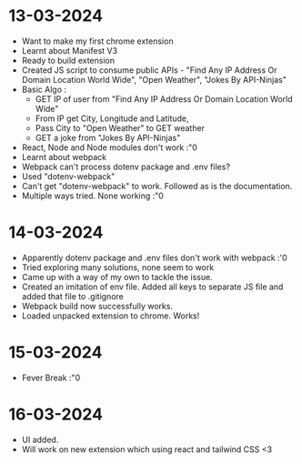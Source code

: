# 13-03-2024
- Want to make my first chrome extension
- Learnt about Manifest V3
- Ready to build extension
- Created JS script to consume public APIs - "Find Any IP Address Or Domain Location World Wide", "Open Weather", "Jokes By API-Ninjas"
- Basic Algo : 
    - GET IP of user from "Find Any IP Address Or Domain Location World Wide"
    - From IP get City, Longitude and Latitude,
    - Pass City to "Open Weather" to GET weather
    - GET a joke from "Jokes By API-Ninjas"
- React, Node and Node modules don't work :"0
- Learnt about webpack
- Webpack can't process dotenv package and .env files?
- Used "dotenv-webpack"
- Can't get "dotenv-webpack" to work. Followed as is the documentation.
- Multiple ways tried. None working :"0


# 14-03-2024
- Apparently dotenv package and .env files don't work with webpack :'0
- Tried exploring many solutions, none seem to work
- Came up with a way of my own to tackle the issue. 
- Created an imitation of env file. Added all keys to separate JS file and added that file to .gitignore
- Webpack build now successfully works.
- Loaded unpacked extension to chrome. Works!

# 15-03-2024
- Fever Break :"0

# 16-03-2024
- UI added.
- Will work on new extension which using react and tailwind CSS <3